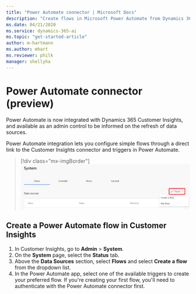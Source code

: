 ```yaml
---
title: "Power Automate connector | Microsoft Docs"
description: "Create flows in Microsoft Power Automate from Dynamics 365 Customer Insights."
ms.date: 04/21/2020
ms.service: dynamics-365-ai
ms.topic: "get-started-article"
author: m-hartmann
ms.author: mhart
ms.reviewer: philk
manager: shellyha
---
```


# Power Automate connector (preview)

Power Automate is now integrated with Dynamics 365 Customer Insights, and available as an admin control to be informed on the refresh of data sources.

Power Automate integration lets you configure simple flows through a direct link to the Customer Insights connector and triggers in Power Automate.

> [!div class="mx-imgBorder"]
> ![Power Automate connector showing Create a Flow action](media/power-automate-connector-create-flow.png "Power Automate connector showing Create a Flow action")

## Create a Power Automate flow in Customer Insights

1. In Customer Insights, go to **Admin** > **System**.
2. On the **System** page, select the **Status** tab.
3. Above the **Data Sources** section, select **Flows** and select **Create a flow** from the dropdown list.
4. In the Power Automate app, select one of the available triggers to create your preferred flow. If you're creating your first flow, you'll need to authenticate with the Power Automate connector first.
